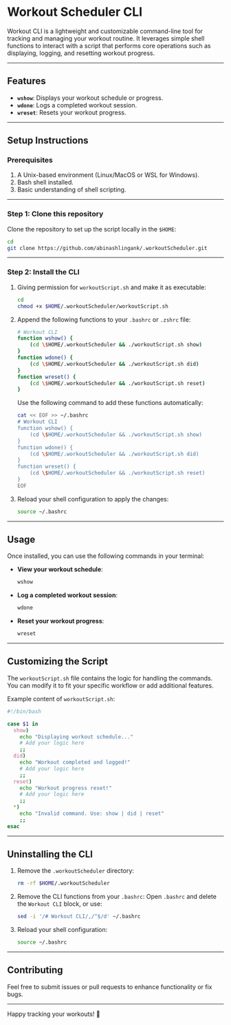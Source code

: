 # **Workout Scheduler CLI**

Workout CLI is a lightweight and customizable command-line tool for tracking and managing your workout routine. It leverages simple shell functions to interact with a script that performs core operations such as displaying, logging, and resetting workout progress.

---

## **Features**
- **`wshow`**: Displays your workout schedule or progress.
- **`wdone`**: Logs a completed workout session.
- **`wreset`**: Resets your workout progress.

---

## **Setup Instructions**

### Prerequisites
1. A Unix-based environment (Linux/MacOS or WSL for Windows).
2. Bash shell installed.
3. Basic understanding of shell scripting.

---

### Step 1: Clone this repository
Clone the repository to set up the script locally in the `$HOME`:
```bash
cd
git clone https://github.com/abinashlingank/.workoutScheduler.git
```

---

### Step 2: Install the CLI
1. Giving permission for `workoutScript.sh` and make it as executable:
   ```bash
   cd
   chmod +x $HOME/.workoutScheduler/workoutScript.sh
   ```

2. Append the following functions to your `.bashrc` or `.zshrc` file:
   ```bash
   # Workout CLI
   function wshow() {
       (cd \$HOME/.workoutScheduler && ./workoutScript.sh show)
   }
   function wdone() {
       (cd \$HOME/.workoutScheduler && ./workoutScript.sh did)
   }
   function wreset() {
       (cd \$HOME/.workoutScheduler && ./workoutScript.sh reset)
   }
   ```

   Use the following command to add these functions automatically:
   ```bash
   cat << EOF >> ~/.bashrc
   # Workout CLI
   function wshow() {
       (cd \$HOME/.workoutScheduler && ./workoutScript.sh show)
   }
   function wdone() {
       (cd \$HOME/.workoutScheduler && ./workoutScript.sh did)
   }
   function wreset() {
       (cd \$HOME/.workoutScheduler && ./workoutScript.sh reset)
   }
   EOF
   ```

3. Reload your shell configuration to apply the changes:
   ```bash
   source ~/.bashrc
   ```

---

## **Usage**
Once installed, you can use the following commands in your terminal:

- **View your workout schedule**:
  ```bash
  wshow
  ```

- **Log a completed workout session**:
  ```bash
  wdone
  ```

- **Reset your workout progress**:
  ```bash
  wreset
  ```

---

## **Customizing the Script**
The `workoutScript.sh` file contains the logic for handling the commands. You can modify it to fit your specific workflow or add additional features.

Example content of `workoutScript.sh`:
```bash
#!/bin/bash

case $1 in
  show)
    echo "Displaying workout schedule..."
    # Add your logic here
    ;;
  did)
    echo "Workout completed and logged!"
    # Add your logic here
    ;;
  reset)
    echo "Workout progress reset!"
    # Add your logic here
    ;;
  *)
    echo "Invalid command. Use: show | did | reset"
    ;;
esac
```

---

## **Uninstalling the CLI**
1. Remove the `.workoutScheduler` directory:
   ```bash
   rm -rf $HOME/.workoutScheduler
   ```

2. Remove the CLI functions from your `.bashrc`:
   Open `.bashrc` and delete the `Workout CLI` block, or use:
   ```bash
   sed -i '/# Workout CLI/,/^$/d' ~/.bashrc
   ```

3. Reload your shell configuration:
   ```bash
   source ~/.bashrc
   ```

---

## **Contributing**
Feel free to submit issues or pull requests to enhance functionality or fix bugs.


---

Happy tracking your workouts! 💪
